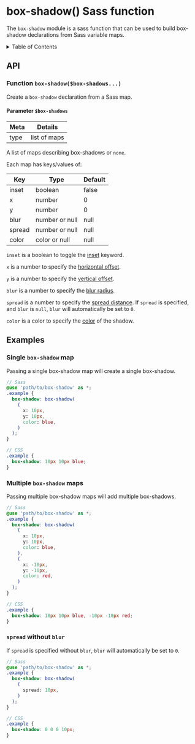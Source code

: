 # box-shadow() Sass function

The `box-shadow` module is a sass function that can be used to build box-shadow declarations from Sass variable maps.

<details>
  <summary>Table of Contents</summary>

- [box-shadow() Sass function](#box-shadow-sass-function)
  - [API](#api)
    - [Function `box-shadow($box-shadows...)`](#function-box-shadowbox-shadows)
      - [Parameter `$box-shadows`](#parameter-box-shadows)
  - [Examples](#examples)
    - [Single `box-shadow` map](#single-box-shadow-map)
    - [Multiple `box-shadow` maps](#multiple-box-shadow-maps)
    - [`spread` without `blur`](#spread-without-blur)

</details>

## API

### Function `box-shadow($box-shadows...)`

Create a `box-shadow` declaration from a Sass map.

#### Parameter `$box-shadows`

| Meta | Details      |
| ---- | ------------ |
| type | list of maps |

A list of maps describing box-shadows or `none`.

Each map has keys/values of:

| Key    | Type           | Default |
| ------ | -------------- | ------- |
| inset  | boolean        | false   |
| x      | number         | 0       |
| y      | number         | 0       |
| blur   | number or null | null    |
| spread | number or null | null    |
| color  | color or null  | null    |

`inset` is a boolean to toggle the [inset][] keyword.

`x` is a number to specify the [horizontal offset][].

`y` is a number to specify the [vertical offset][].

`blur` is a number to specify the [blur radius][].

`spread` is a number to specify the [spread distance][]. If `spread` is specified, and `blur` is `null`, `blur` will automatically be set to `0`.

`color` is a color to specify the [color][] of the shadow.

## Examples

### Single `box-shadow` map

Passing a single box-shadow map will create a single box-shadow.

```scss
// Sass
@use 'path/to/box-shadow' as *;
.example {
  box-shadow: box-shadow(
    (
      x: 10px,
      y: 10px,
      color: blue,
    )
  );
}

// CSS
.example {
  box-shadow: 10px 10px blue;
}
```

### Multiple `box-shadow` maps

Passing multiple box-shadow maps will add multiple box-shadows.

```scss
// Sass
@use 'path/to/box-shadow' as *;
.example {
  box-shadow: box-shadow(
    (
      x: 10px,
      y: 10px,
      color: blue,
    ),
    (
      x: -10px,
      y: -10px,
      color: red,
    )
  );
}

// CSS
.example {
  box-shadow: 10px 10px blue, -10px -10px red;
}
```

### `spread` without `blur`

If `spread` is specified without `blur`, `blur` will automatically be set to `0`.

```scss
// Sass
@use 'path/to/box-shadow' as *;
.example {
  box-shadow: box-shadow(
    (
      spread: 10px,
    )
  );
}

// CSS
.example {
  box-shadow: 0 0 0 10px;
}
```

[inset]: https://www.w3.org/TR/css-backgrounds-3/#shadow-inset
[horizontal offset]: https://www.w3.org/TR/css-backgrounds-3/#shadow-offset-x
[vertical offset]: https://www.w3.org/TR/css-backgrounds-3/#shadow-offset-y
[blur radius]: https://www.w3.org/TR/css-backgrounds-3/#shadow-blur-radius
[spread distance]: https://www.w3.org/TR/css-backgrounds-3/#shadow-spread-distance
[color]: https://www.w3.org/TR/css-backgrounds-3/#shadow-color
